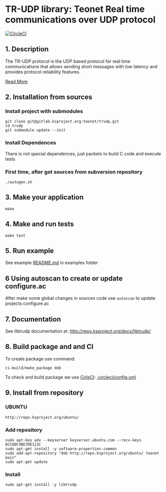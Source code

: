 # TR-UDP library: Teonet Real time communications over UDP protocol

[![CircleCI](https://circleci.com/gh/teonet-co/trudp.svg?style=svg)](https://circleci.com/gh/teonet-co/trudp)

## 1. Description

The TR-UDP protocol is the UDP based protocol for real time communications that 
allows sending short messages with low latency and provides protocol reliability 
features.

[Read More](https://github.com/teonet-co/teonet/wikis/tr-udp)

## 2. Installation from sources

### Install project with submodules

    git clone git@gitlab.ksproject.org:teonet/trudp.git
    cd trudp
    git submodule update --init


### Install Dependences

There is not special dependences, just packets to build C code and execute tests 

### First time, after got sources from subversion repository

    ./autogen.sh


## 3. Make your application 

    make


## 4. Make and run tests

    make test


## 5. Run example
    
See example [README.md](examples/README.md) in examples folder


## 6 Using autoscan to create or update configure.ac

After make some global changes in sources code use ```autoscan``` to update projects 
configure.ac


## 7. Documentation

See libtrudp documentation at: http://repo.ksproject.org/docs/libtrudp/


## 8. Build package and and CI

To create package use command:

    ci-build/make_package deb

To check and build package we use [CirleCI](https://circleci.com):  [.circleci/config.yml](.circleci/config.yml)

    
## 9. Install from repository

### UBUNTU

    http://repo.ksproject.org/ubuntu/
    
### Add repository

    sudo apt-key adv --keyserver keyserver.ubuntu.com --recv-keys 8CC88F3BE7D6113C
    sudo apt-get install -y software-properties-common
    sudo add-apt-repository "deb http://repo.ksproject.org/ubuntu/ teonet main"
    sudo apt-get update

### Install

    sudo apt-get install -y libtrudp

